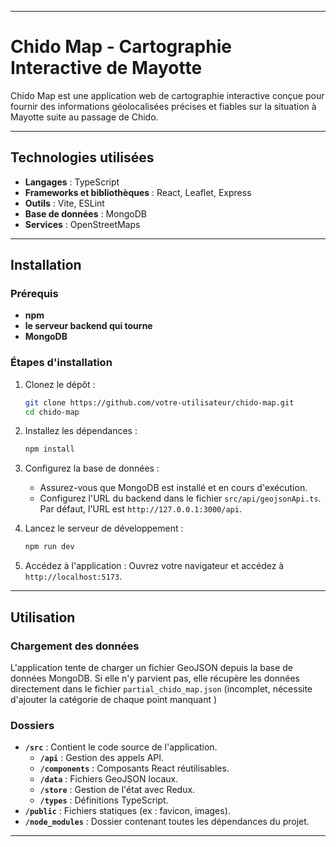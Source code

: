 
---

# Chido Map - Cartographie Interactive de Mayotte

Chido Map est une application web de cartographie interactive conçue pour fournir des informations géolocalisées précises et fiables sur la situation à Mayotte suite au passage de Chido.

---

## Technologies utilisées

- **Langages** : TypeScript
- **Frameworks et bibliothèques** : React, Leaflet, Express
- **Outils** : Vite, ESLint
- **Base de données** : MongoDB
- **Services** : OpenStreetMaps

---

## Installation

### Prérequis

- **npm** 
- **le serveur backend qui tourne**
- **MongoDB** 

### Étapes d'installation

1. Clonez le dépôt :
   ```bash
   git clone https://github.com/votre-utilisateur/chido-map.git
   cd chido-map
   ```

2. Installez les dépendances :
   ```bash
   npm install
   ```

3. Configurez la base de données :
   - Assurez-vous que MongoDB est installé et en cours d'exécution.
   - Configurez l'URL du backend dans le fichier `src/api/geojsonApi.ts`. Par défaut, l'URL est `http://127.0.0.1:3000/api`.

4. Lancez le serveur de développement :
   ```bash
   npm run dev
   ```

5. Accédez à l'application :
   Ouvrez votre navigateur et accédez à `http://localhost:5173`.

---

## Utilisation

### Chargement des données

L'application tente de charger un fichier GeoJSON depuis la base de données MongoDB. Si elle n'y parvient pas, elle récupère les données directement dans le fichier `partial_chido_map.json` (incomplet, nécessite d'ajouter la catégorie de chaque point manquant ) 


### Dossiers

- **`/src`** : Contient le code source de l'application.
  - **`/api`** : Gestion des appels API.
  - **`/components`** : Composants React réutilisables.
  - **`/data`** : Fichiers GeoJSON locaux.
  - **`/store`** : Gestion de l'état avec Redux.
  - **`/types`** : Définitions TypeScript.
- **`/public`** : Fichiers statiques (ex : favicon, images).
- **`/node_modules`** : Dossier contenant toutes les dépendances du projet.

---


